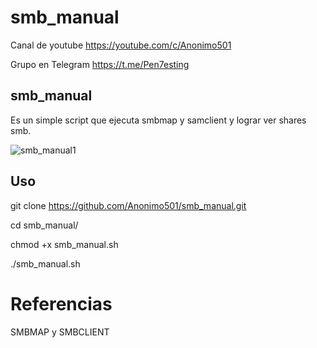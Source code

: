 # smb_manual

Canal de youtube  https://youtube.com/c/Anonimo501

Grupo en Telegram https://t.me/Pen7esting

## smb_manual

Es un simple script que ejecuta smbmap y samclient y lograr ver shares smb.

![smb_manual1](https://user-images.githubusercontent.com/67207446/148594123-f0ca0610-dd39-4a66-879f-5672a8054f47.png)

## Uso

git clone https://github.com/Anonimo501/smb_manual.git

cd smb_manual/

chmod +x smb_manual.sh

./smb_manual.sh


# Referencias

SMBMAP y SMBCLIENT
